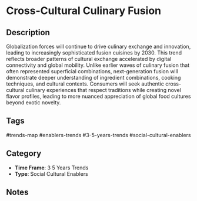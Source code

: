 # Cross-Cultural Culinary Fusion

## Description
Globalization forces will continue to drive culinary exchange and innovation, leading to increasingly sophisticated fusion cuisines by 2030. This trend reflects broader patterns of cultural exchange accelerated by digital connectivity and global mobility. Unlike earlier waves of culinary fusion that often represented superficial combinations, next-generation fusion will demonstrate deeper understanding of ingredient combinations, cooking techniques, and cultural contexts. Consumers will seek authentic cross-cultural culinary experiences that respect traditions while creating novel flavor profiles, leading to more nuanced appreciation of global food cultures beyond exotic novelty.

## Tags
#trends-map #enablers-trends #3-5-years-trends #social-cultural-enablers

## Category
- **Time Frame**: 3 5 Years Trends
- **Type**: Social Cultural Enablers

## Notes
<!-- Add your notes here -->
